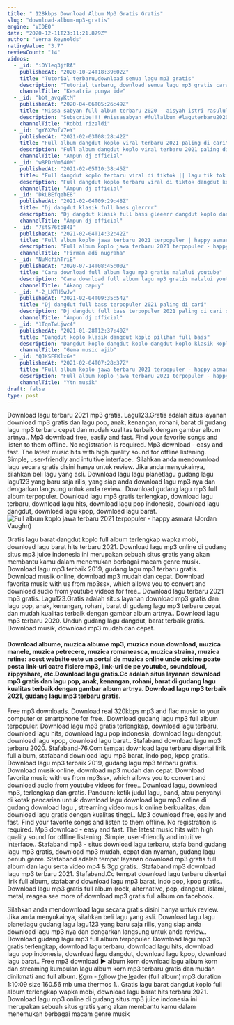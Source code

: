 ```yaml
---
title: " 128kbps Download Album Mp3 Gratis Gratis"
slug: "download-album-mp3-gratis"
engine: "VIDEO"
date: "2020-12-11T23:11:21.879Z"
author: "Verna Reynolds"
ratingValue: "3.7"
reviewCount: "14"
videos:
  - _id: "iOY1eq3jfRA"
    publishedAt: "2020-10-24T18:39:02Z"
    title: "Tutorial terbaru,download semua lagu mp3 gratis"
    description: "Tutorial terbaru, download semua lagu mp3 gratis cara download lagu dari youtube, cara download lagu di google, cara download lagu mp3, cara download"
    channelTitle: "Kesatria punya ide"
  - _id: "bbt_avqyKtM"
    publishedAt: "2020-04-06T05:26:49Z"
    title: "Nissa sabyan full album terbaru 2020 - aisyah istri rasulullah"
    description: "Subscribe!!! #nissasabyan #fullalbum #laguterbaru2020 link download lagu nissa sabyan"
    channelTitle: "Robbi rizaldi"
  - _id: "gY6XPofV7eY"
    publishedAt: "2021-02-03T08:28:42Z"
    title: "Full album dangdut koplo viral terbaru 2021 paling di cari"
    description: "Full album dangdut koplo viral terbaru 2021 paling di cari dangdut koplo dangdut koplo hot dangdut koplo terbaru dangdut koplo mp3 download dangdut"
    channelTitle: "Ampun dj official"
  - _id: "w8PDrVm640M"
    publishedAt: "2021-02-05T10:38:45Z"
    title: "Full dangdut koplo terbaru viral di tiktok || lagu tik tok terbaru 2021"
    description: "Full dangdut koplo terbaru viral di tiktok dangdut koplo dangdut koplo hot dangdut koplo terbaru dangdut koplo mp3 download dangdut koplo terbaru"
    channelTitle: "Ampun dj official"
  - _id: "DkLBEfqebE8"
    publishedAt: "2021-02-04T09:29:48Z"
    title: "Dj dangdut klasik full bass glerrrr"
    description: "Dj dangdut klasik full bass gleeerr dangdut koplo dangdut koplo hot dangdut koplo terbaru dangdut koplo mp3 download dangdut koplo terbaru download"
    channelTitle: "Ampun dj official"
  - _id: "7stS76tbB4I"
    publishedAt: "2021-02-04T14:32:42Z"
    title: "Full album koplo jawa terbaru 2021 terpopuler | happy asmara"
    description: "Full album koplo jawa terbaru 2021 terpopuler - happy asmara full album dangdut koplo terbaru 2020 full album dangdut koplo mp3 full album dangdut koplo"
    channelTitle: "Firman adi nugraha"
  - _id: "NuMcfihTriE"
    publishedAt: "2020-07-14T08:45:00Z"
    title: "Cara download full album lagu mp3 gratis malalui youtube"
    description: "Cara download full album lagu mp3 gratis malalui youtube semoga video dan tulisan kami seputar tutorial, bisa bermanfaat, jika ada masukan kita tunggu di"
    channelTitle: "Akang capuy"
  - _id: "-2_LKTH6wJw"
    publishedAt: "2021-02-04T09:35:54Z"
    title: "Dj dangdut full bass terpopuler 2021 paling di cari"
    description: "Dj dangdut full bass terpopuler 2021 paling di cari dangdut koplo dangdut koplo hot dangdut koplo terbaru dangdut koplo mp3 download dangdut koplo"
    channelTitle: "Ampun dj official"
  - _id: "1TqnTwLjwc4"
    publishedAt: "2021-01-28T12:37:40Z"
    title: "Dangdut koplo klasik dangdut koplo pilihan full bass"
    description: "Dangdut koplo dangdut koplo dangdut koplo klasik koplo terbaru 2021 kentrung hingga tua kan kunanti hingga tua kan kunanti cover full album mp3 kalia"
    channelTitle: "Gema music ajib"
  - _id: "QJK5EFKlx6s"
    publishedAt: "2021-02-04T07:28:37Z"
    title: "Full album koplo jawa terbaru 2021 terpopuler - happy asmara"
    description: "Full album koplo jawa terbaru 2021 terpopuler - happy asmara full album dangdut koplo terbaru 2020 full album dangdut koplo mp3 full album dangdut koplo"
    channelTitle: "Ytn musik"
draft: false
type: post
---
```


Download lagu terbaru 2021 mp3 gratis. Lagu123.Gratis adalah situs layanan download mp3 gratis dan lagu pop, anak, kenangan, rohani, barat di gudang lagu mp3 terbaru cepat dan mudah kualitas terbaik dengan gambar album artnya.. Mp3 download free, easily and fast. Find your favorite songs and listen to them offline. No registration is required. Mp3 download - easy and fast. The latest music hits with high quality sound for offline listening. Simple, user-friendly and intuitive interface.. Silahkan anda mendownload lagu secara gratis disini hanya untuk review. Jika anda menyukainya, silahkan beli lagu yang asli. Download lagu lagu planetlagu gudang lagu lagu123 yang baru saja rilis, yang siap anda download lagu mp3 nya dan dengarkan langsung untuk anda review.. Download gudang lagu mp3 full album terpopuler. Download lagu mp3 gratis terlengkap, download lagu terbaru, download lagu hits, download lagu pop indonesia, download lagu dangdut, download lagu kpop, download lagu barat.
![Full album koplo jawa terbaru 2021 terpopuler - happy asmara (Jordan Vaughn)](https://i.ytimg.com/vi/QJK5EFKlx6s/hqdefault.jpg "Full album koplo jawa terbaru 2021 terpopuler - happy asmara (Adeline Chavez)")

Gratis lagu barat dangdut koplo full album terlengkap wapka mobi, download lagu barat hits terbaru 2021. Download lagu mp3 online di gudang situs mp3 juice indonesia ini merupakan sebuah situs gratis yang akan membantu kamu dalam menemukan berbagai macam genre musik. Download lagu mp3 terbaik 2019, gudang lagu mp3 terbaru gratis. Download musik online, download mp3 mudah dan cepat. Download favorite music with us from mp3ssx, which allows you to convert and download audio from youtube videos for free.. Download lagu terbaru 2021 mp3 gratis. Lagu123.Gratis adalah situs layanan download mp3 gratis dan lagu pop, anak, kenangan, rohani, barat di gudang lagu mp3 terbaru cepat dan mudah kualitas terbaik dengan gambar album artnya.. Download lagu mp3 terbaru 2020. Unduh gudang lagu dangdut, barat terbaik gratis. Download musik, download mp3 mudah dan cepat.
<!--inArticleAds-->

<!--galleryOne-->

#### Download albume, muzica albume mp3, muzica noua download, muzica manele, muzica petrecere, muzica romaneasca, muzica straina, muzica retine: acest website este un portal de muzica online unde oricine poate posta link-uri catre fisiere mp3, link-uri de pe youtube, soundcloud, zippyshare, etc.Download lagu gratis.Cc adalah situs layanan download mp3 gratis dan lagu pop, anak, kenangan, rohani, barat di gudang lagu kualitas terbaik dengan gambar album artnya. Download lagu mp3 terbaik 2021, gudang lagu mp3 terbaru gratis.
<!--inArticleAds-->

<!--galleryTwo-->

Free mp3 downloads. Download real 320kbps mp3 and flac music to your computer or smartphone for free.. Download gudang lagu mp3 full album terpopuler. Download lagu mp3 gratis terlengkap, download lagu terbaru, download lagu hits, download lagu pop indonesia, download lagu dangdut, download lagu kpop, download lagu barat.. Stafaband download lagu mp3 terbaru 2020. Stafaband-76.Com tempat download lagu terbaru disertai lirik full album, stafaband download lagu mp3 barat, indo pop, kpop gratis.. Download lagu mp3 terbaik 2019, gudang lagu mp3 terbaru gratis. Download musik online, download mp3 mudah dan cepat. Download favorite music with us from mp3ssx, which allows you to convert and download audio from youtube videos for free.. Download lagu, download mp3, terlengkap dan gratis. Panduan: ketik judul lagu, band, atau penyanyi di kotak pencarian untuk download lagu download lagu mp3 online di gudang download lagu , streaming video musik online berkualitas, dan download lagu gratis dengan kualitas tinggi.. Mp3 download free, easily and fast. Find your favorite songs and listen to them offline. No registration is required. Mp3 download - easy and fast. The latest music hits with high quality sound for offline listening. Simple, user-friendly and intuitive interface.. Stafaband mp3 - situs download lagu terbaru, stafa band gudang lagu mp3 gratis, download mp3 mudah, cepat dan nyaman, gudang lagu penuh genre. Stafaband adalah tempat layanan download mp3 gratis full album dan lagu serta video mp4 &amp; 3gp gratis.. Stafaband mp3 download lagu mp3 terbaru 2021. Stafaband.Cc tempat download lagu terbaru disertai lirik full album, stafaband download lagu mp3 barat, indo pop, kpop gratis.. Download lagu mp3 gratis full album (rock, alternative, pop, dangdut, islami, metal, reagea see more of download mp3 gratis full album on facebook.
<!--galleryThree-->

Silahkan anda mendownload lagu secara gratis disini hanya untuk review. Jika anda menyukainya, silahkan beli lagu yang asli. Download lagu lagu planetlagu gudang lagu lagu123 yang baru saja rilis, yang siap anda download lagu mp3 nya dan dengarkan langsung untuk anda review.. Download gudang lagu mp3 full album terpopuler. Download lagu mp3 gratis terlengkap, download lagu terbaru, download lagu hits, download lagu pop indonesia, download lagu dangdut, download lagu kpop, download lagu barat.. Free mp3 download ▶ album korn download lagu album korn dan streaming kumpulan lagu album korn mp3 terbaru gratis dan mudah dinikmati and full album. K̲o̲rn - f̲o̲llow t̲he l̲e̲ader (full album) mp3 duration 1:10:09 size 160.56 mb  uma thermos 1.. Gratis lagu barat dangdut koplo full album terlengkap wapka mobi, download lagu barat hits terbaru 2021. Download lagu mp3 online di gudang situs mp3 juice indonesia ini merupakan sebuah situs gratis yang akan membantu kamu dalam menemukan berbagai macam genre musik
